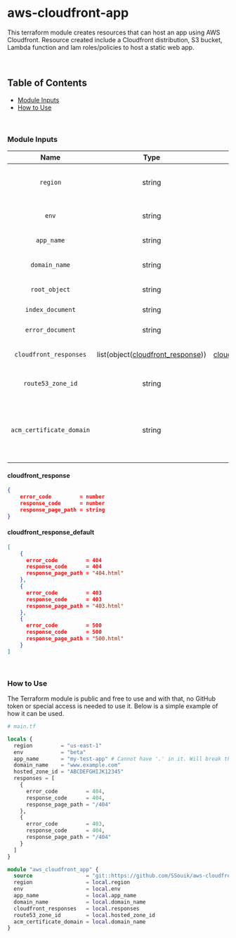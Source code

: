 # aws-cloudfront-app

This terraform module creates resources that can host an app using AWS Cloudfront. Resource created include a Cloudfront distribution, S3 bucket, Lambda function and Iam roles/policies to host a static web app.

<br/>

## Table of Contents
* [Module Inputs](#module-inputs)
* [How to Use](#how-to-use)

<br/>

### Module Inputs
|Name|Type|Default|Description|
:--:|:--:|:--:|:--|
|`region`|string|`us-east-1`|Qualifying AWS region (Example: us-east-2)|
|`env`|string|`dev`|Environment of the Infrastructure|
|`app_name`|string|`null`|The name of the application|
|`domain_name`|string|`null`|The domain name that the app will use|
|`root_object`|string|`index.html`|The path to the root object/file|
|`index_document`|string|`index.html`|The path to the index file|
|`error_document`|string|`index.html`|The path to the error document|
|`cloudfront_responses`|list(object([cloudfront_response](#cloudfront_response)))|[cloudfront_response_default](#cloudfront_response_default)|List of custom Cloudfront responses|
|`route53_zone_id`|string|`null`|Hosted zone ID of the desired Route53 record|
|`acm_certificate_domain`|string|`null`|The domain name that the desired ACM certificate covers (Example: *.example.com)|

#### cloudfront_response
```json
{
    error_code         = number
    response_code      = number
    response_page_path = string
}
```

#### cloudfront_response_default
```json
[
    {
      error_code         = 404
      response_code      = 404
      response_page_path = "404.html"
    },
    {
      error_code         = 403
      response_code      = 403
      response_page_path = "403.html"
    },
    {
      error_code         = 500
      response_code      = 500
      response_page_path = "500.html"
    }
]
```

<br/>

### How to Use
The Terraform module is public and free to use and with that, no GitHub token or special access is needed to use it. Below is a simple example of how it can be used.

```terraform
# main.tf

locals {
  region         = "us-east-1"
  env            = "beta"
  app_name       = "my-test-app" # Cannot have '.' in it. Will break the lambda function validation
  domain_name    = "www.example.com"
  hosted_zone_id = "ABCDEFGHIJK12345"
  responses = [
    {
      error_code         = 404,
      response_code      = 404,
      response_page_path = "/404"
    },
    {
      error_code         = 403,
      response_code      = 404,
      response_page_path = "/404"
    }
  ]
}

module "aws_cloudfront_app" {
  source                 = "git::https://github.com/SSouik/aws-cloudfront-app.git?ref=v1.2.0"
  region                 = local.region
  env                    = local.env
  app_name               = local.app_name
  domain_name            = local.domain_name
  cloudfront_responses   = local.responses
  route53_zone_id        = local.hosted_zone_id
  acm_certificate_domain = local.domain_name
}
```